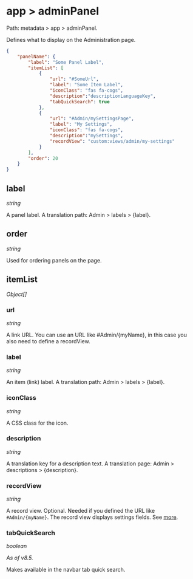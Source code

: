 # app > adminPanel

Path: metadata > app > adminPanel.

Defines what to display on the Administration page.

```json
{
    "panelName": {
        "label": "Some Panel Label",
        "itemList": [
            {
                "url": "#SomeUrl",
                "label": "Some Item Label",
                "iconClass": "fas fa-cogs",
                "description":"descriptionLanguageKey",
                "tabQuickSearch": true
            },
            {
                "url": "#Admin/mySettingsPage",
                "label": "My Settings",
                "iconClass": "fas fa-cogs",
                "description":"mySettings",
                "recordView": "custom:views/admin/my-settings"
            }
        ],
        "order": 20
    }
}

```

## label

*string*

A panel label. A translation path: Admin > labels > {label}.

## order

*string*

Used for ordering panels on the page.

## itemList

*Object[]*

### url

*string*

A link URL. You can use an URL like #Admin/{myName}, in this case you also need to define a recordView.

### label

*string*

An item (link) label. A translation path: Admin > labels > {label}.

### iconClass

*string*

A CSS class for the icon.

### description

*string*

A translation key for a description text. A translation page: Admin > descriptions > {description}.

### recordView

*string*

A record view. Optional. Needed if you defined the URL like `#Admin/{myName}`. The record view displays settings fields. See [more](../custom-config-parameters.md).

### tabQuickSearch

*boolean*

*As of v8.5.*

Makes available in the navbar tab quick search.
